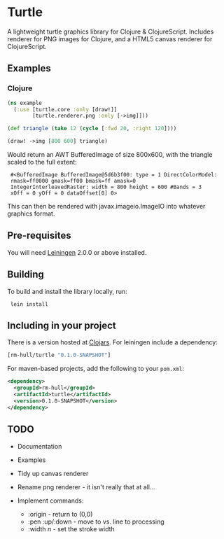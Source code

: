 Turtle
======

A lightweight turtle graphics library for Clojure &amp; ClojureScript. 
Includes renderer for PNG images for Clojure, and a HTML5 canvas renderer
for ClojureScript.

Examples
--------

### Clojure

```clojure
(ns example
  (:use [turtle.core :only [draw!]]
        [turtle.renderer.png :only [->img]]))

(def triangle (take 12 (cycle [:fwd 20, :right 120]))) 

(draw! ->img [800 600] triangle)
```

Would return an AWT BufferedImage of size 800x600, with the triangle scaled 
to the full extent:

     #<BufferedImage BufferedImage@5d6b3f00: type = 1 DirectColorModel: 
     rmask=ff0000 gmask=ff00 bmask=ff amask=0 
     IntegerInterleavedRaster: width = 800 height = 600 #Bands = 3 
     xOff = 0 yOff = 0 dataOffset[0] 0>

This can then be rendered with javax.imageio.ImageIO into whatever graphics format.

Pre-requisites
--------------
You will need [Leiningen][1] 2.0.0 or above installed.


Building
--------
To build and install the library locally, run:

     lein install

Including in your project
-------------------------
There is a version hosted at [Clojars][2]. For leiningen include a dependency:

```clojure
[rm-hull/turtle "0.1.0-SNAPSHOT"]
```
    
For maven-based projects, add the following to your `pom.xml`:

```xml
<dependency>
  <groupId>rm-hull</groupId>
  <artifactId>turtle</artifactId>
  <version>0.1.0-SNAPSHOT</version>
</dependency>
```
    
TODO
----

* Documentation

* Examples

* Tidy up canvas renderer

* Rename png renderer - it isn't really that at all...

* Implement commands: 
    - :origin - return to (0,0)
    - :pen :up/:down - move to vs. line to processing
    - :width _n_ - set the stroke width

[1]: https://github.com/technomancy/leiningen
[2]: https://clojars.org/rm-hull/turtle
